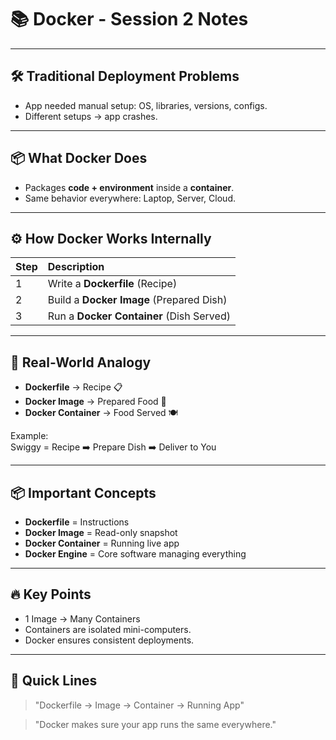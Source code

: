 # 📚 Docker - Session 2 Notes

---

## 🛠️ Traditional Deployment Problems

- App needed manual setup: OS, libraries, versions, configs.
- Different setups → app crashes.

---

## 📦 What Docker Does

- Packages **code + environment** inside a **container**.
- Same behavior everywhere: Laptop, Server, Cloud.

---

## ⚙️ How Docker Works Internally

| Step | Description |
|:----|:------------|
| 1 | Write a **Dockerfile** (Recipe) |
| 2 | Build a **Docker Image** (Prepared Dish) |
| 3 | Run a **Docker Container** (Dish Served) |

---

## 🍛 Real-World Analogy

- **Dockerfile** → Recipe 📋
- **Docker Image** → Prepared Food 🍲
- **Docker Container** → Food Served 🍽️

Example:  
Swiggy = Recipe ➡️ Prepare Dish ➡️ Deliver to You

---

## 📦 Important Concepts

- **Dockerfile** = Instructions
- **Docker Image** = Read-only snapshot
- **Docker Container** = Running live app
- **Docker Engine** = Core software managing everything

---

## 🔥 Key Points

- 1 Image → Many Containers
- Containers are isolated mini-computers.
- Docker ensures consistent deployments.

---

## 🧠 Quick Lines

> "Dockerfile → Image → Container → Running App"

> "Docker makes sure your app runs the same everywhere."

